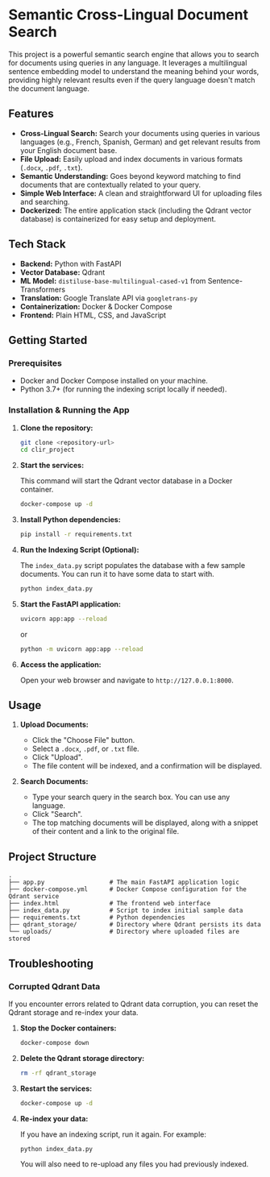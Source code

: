 # Semantic Cross-Lingual Document Search

This project is a powerful semantic search engine that allows you to search for documents using queries in any language. It leverages a multilingual sentence embedding model to understand the meaning behind your words, providing highly relevant results even if the query language doesn't match the document language.

## Features

-   **Cross-Lingual Search:** Search your documents using queries in various languages (e.g., French, Spanish, German) and get relevant results from your English document base.
-   **File Upload:** Easily upload and index documents in various formats (`.docx`, `.pdf`, `.txt`).
-   **Semantic Understanding:** Goes beyond keyword matching to find documents that are contextually related to your query.
-   **Simple Web Interface:** A clean and straightforward UI for uploading files and searching.
-   **Dockerized:** The entire application stack (including the Qdrant vector database) is containerized for easy setup and deployment.

## Tech Stack

-   **Backend:** Python with FastAPI
-   **Vector Database:** Qdrant
-   **ML Model:** `distiluse-base-multilingual-cased-v1` from Sentence-Transformers
-   **Translation:** Google Translate API via `googletrans-py`
-   **Containerization:** Docker & Docker Compose
-   **Frontend:** Plain HTML, CSS, and JavaScript

## Getting Started

### Prerequisites

-   Docker and Docker Compose installed on your machine.
-   Python 3.7+ (for running the indexing script locally if needed).

### Installation & Running the App

1.  **Clone the repository:**

    ```bash
    git clone <repository-url>
    cd clir_project
    ```

2.  **Start the services:**

    This command will start the Qdrant vector database in a Docker container.

    ```bash
    docker-compose up -d
    ```

3.  **Install Python dependencies:**

    ```bash
    pip install -r requirements.txt
    ```

4.  **Run the Indexing Script (Optional):**

    The `index_data.py` script populates the database with a few sample documents. You can run it to have some data to start with.

    ```bash
    python index_data.py
    ```

5.  **Start the FastAPI application:**

    ```bash
    uvicorn app:app --reload
    ```
    or
    ```bash
    python -m uvicorn app:app --reload
    ```

7.  **Access the application:**

    Open your web browser and navigate to `http://127.0.0.1:8000`.

## Usage

1.  **Upload Documents:**
    -   Click the "Choose File" button.
    -   Select a `.docx`, `.pdf`, or `.txt` file.
    -   Click "Upload".
    -   The file content will be indexed, and a confirmation will be displayed.

2.  **Search Documents:**
    -   Type your search query in the search box. You can use any language.
    -   Click "Search".
    -   The top matching documents will be displayed, along with a snippet of their content and a link to the original file.

## Project Structure

```
.
├── app.py                  # The main FastAPI application logic
├── docker-compose.yml      # Docker Compose configuration for the Qdrant service
├── index.html              # The frontend web interface
├── index_data.py           # Script to index initial sample data
├── requirements.txt        # Python dependencies
├── qdrant_storage/         # Directory where Qdrant persists its data
└── uploads/                # Directory where uploaded files are stored
```

## Troubleshooting

### Corrupted Qdrant Data

If you encounter errors related to Qdrant data corruption, you can reset the Qdrant storage and re-index your data.

1.  **Stop the Docker containers:**

    ```bash
    docker-compose down
    ```

2.  **Delete the Qdrant storage directory:**

    ```bash
    rm -rf qdrant_storage
    ```

3.  **Restart the services:**

    ```bash
    docker-compose up -d
    ```

4.  **Re-index your data:**

    If you have an indexing script, run it again. For example:

    ```bash
    python index_data.py
    ```

    You will also need to re-upload any files you had previously indexed.